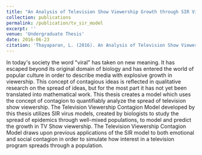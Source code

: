 ```yaml
---
title: "An Analysis of Television Show Viewership Growth through SIR Virus Models"
collection: publications
permalink: /publication/tv_sir_model
excerpt: ''
venue: 'Undergraduate Thesis'
date: 2016-06-23
citation: 'Thayaparan, L. (2016). An Analysis of Television Show Viewership Growth through SIR Virus Models.'
---
```

In today's society the word "viral" has taken on new meaning. It has escaped beyond its original domain of biology and has entered the world of popular culture in order to describe media with explosive growth in viewership. This concept of contagious ideas is reflected in qualitative research on the spread of ideas, but for the most part it has not yet been translated into mathematical work. This thesis creates a model which uses the concept of contagion to quantifiably analyze the spread of television show viewership. The Television Viewership Contagion Model developed by this thesis utilizes SIR virus models, created by biologists to study the spread of epidemics through well-mixed populations, to model and predict the growth in TV Show viewership. The Television Viewership Contagion Model draws upon previous applications of the SIR model to both emotional and social contagion in order to simulate how interest in a television program spreads through a population.